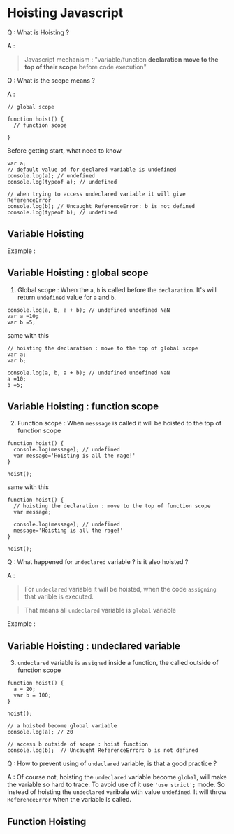 # Hoisting Javascript


Q : What is Hoisting ?

A :

> Javascript mechanism : "variable/function **declaration move to the top of their scope** before code execution"


Q : What is the scope means ?

A :

```
// global scope

function hoist() {
  // function scope
  
}
```

Before getting start, what need to know

```
var a;
// default value of for declared variable is undefined
console.log(a); // undefined
console.log(typeof a); // undefined

// when trying to access undeclared variable it will give ReferenceError
console.log(b); // Uncaught ReferenceError: b is not defined
console.log(typeof b); // undefined
```

## Variable Hoisting


Example :

## Variable Hoisting : global scope

1. Global scope : When the `a`, `b` is called before the `declaration`. It's will return `undefined` value for `a` and `b`.

```
console.log(a, b, a + b); // undefined undefined NaN
var a =10;
var b =5;
```

same with this

```
// hoisting the declaration : move to the top of global scope
var a;
var b;

console.log(a, b, a + b); // undefined undefined NaN
a =10;
b =5;
```

## Variable Hoisting : function scope

2. Function scope : When `messsage` is called it will be hoisted to the top of function scope

```
function hoist() {
  console.log(message); // undefined
  var message='Hoisting is all the rage!'
}

hoist();
```

same with this

```
function hoist() {
  // hoisting the declaration : move to the top of function scope
  var message;

  console.log(message); // undefined
  message='Hoisting is all the rage!'
}

hoist();
```


Q : What happened for `undeclared` variable ? is it also hoisted ?

A :

> For `undeclared` variable it will be hoisted, when the code `assigning` that varible is executed.

> That means all `undeclared` variable is `global` variable

Example :

## Variable Hoisting : undeclared variable

3. `undeclared` variable is `assigned` inside a function, the called outside of function scope

```
function hoist() {
  a = 20;
  var b = 100;
}

hoist();

// a hoisted become global variable
console.log(a); // 20

// access b outside of scope : hoist function
console.log(b);  // Uncaught ReferenceError: b is not defined
```

Q : How to prevent using of `undeclared` variable, is that a good practice ?

A : Of course not, hoisting the `undeclared` variable become `global`, will make the variable so hard to trace. To avoid use of it use `'use strict';` mode. So instead of hoisting the `undeclared` varibale with value `undefined`. It will throw `ReferenceError` when the variable is called.


## Function Hoisting
